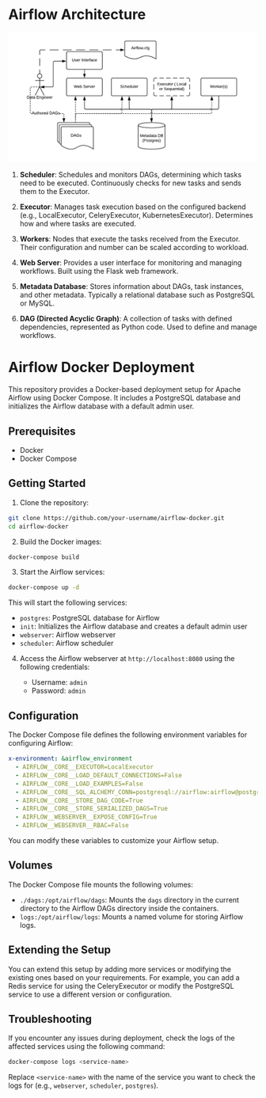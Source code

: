 # Airflow Architecture
![Alt text](airflow-architecture.png)


1. **Scheduler**: Schedules and monitors DAGs, determining which tasks need to be executed. Continuously checks for new tasks and sends them to the Executor.

2. **Executor**: Manages task execution based on the configured backend (e.g., LocalExecutor, CeleryExecutor, KubernetesExecutor). Determines how and where tasks are executed.

3. **Workers**: Nodes that execute the tasks received from the Executor. Their configuration and number can be scaled according to workload.

4. **Web Server**: Provides a user interface for monitoring and managing workflows. Built using the Flask web framework.

5. **Metadata Database**: Stores information about DAGs, task instances, and other metadata. Typically a relational database such as PostgreSQL or MySQL.

6. **DAG (Directed Acyclic Graph)**: A collection of tasks with defined dependencies, represented as Python code. Used to define and manage workflows.
# Airflow Docker Deployment

This repository provides a Docker-based deployment setup for Apache Airflow using Docker Compose. It includes a PostgreSQL database and initializes the Airflow database with a default admin user.

## Prerequisites

- Docker
- Docker Compose

## Getting Started

1. Clone the repository:

```bash
git clone https://github.com/your-username/airflow-docker.git
cd airflow-docker
```

2. Build the Docker images:

```bash
docker-compose build
```

3. Start the Airflow services:

```bash
docker-compose up -d
```

This will start the following services:

- `postgres`: PostgreSQL database for Airflow
- `init`: Initializes the Airflow database and creates a default admin user
- `webserver`: Airflow webserver
- `scheduler`: Airflow scheduler

4. Access the Airflow webserver at `http://localhost:8080` using the following credentials:

   - Username: `admin`
   - Password: `admin`

## Configuration

The Docker Compose file defines the following environment variables for configuring Airflow:

```yaml
x-environment: &airflow_environment
  - AIRFLOW__CORE__EXECUTOR=LocalExecutor
  - AIRFLOW__CORE__LOAD_DEFAULT_CONNECTIONS=False
  - AIRFLOW__CORE__LOAD_EXAMPLES=False
  - AIRFLOW__CORE__SQL_ALCHEMY_CONN=postgresql://airflow:airflow@postgres:5432/airflow
  - AIRFLOW__CORE__STORE_DAG_CODE=True
  - AIRFLOW__CORE__STORE_SERIALIZED_DAGS=True
  - AIRFLOW__WEBSERVER__EXPOSE_CONFIG=True
  - AIRFLOW__WEBSERVER__RBAC=False
```

You can modify these variables to customize your Airflow setup.

## Volumes

The Docker Compose file mounts the following volumes:

- `./dags:/opt/airflow/dags`: Mounts the `dags` directory in the current directory to the Airflow DAGs directory inside the containers.
- `logs:/opt/airflow/logs`: Mounts a named volume for storing Airflow logs.

## Extending the Setup

You can extend this setup by adding more services or modifying the existing ones based on your requirements. For example, you can add a Redis service for using the CeleryExecutor or modify the PostgreSQL service to use a different version or configuration.

## Troubleshooting

If you encounter any issues during deployment, check the logs of the affected services using the following command:

```bash
docker-compose logs <service-name>
```

Replace `<service-name>` with the name of the service you want to check the logs for (e.g., `webserver`, `scheduler`, `postgres`).
